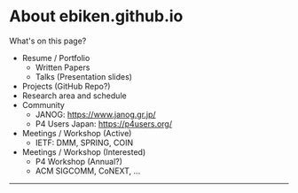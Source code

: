 # About ebiken.github.io

What's on this page?

- Resume / Portfolio
  - Written Papers
  - Talks (Presentation slides)
- Projects (GitHub Repo?)
- Research area and schedule
- Community
  - JANOG: https://www.janog.gr.jp/
  - P4 Users Japan: https://p4users.org/
- Meetings / Workshop (Active)
  - IETF: DMM, SPRING, COIN
- Meetings / Workshop (Interested)
  - P4 Workshop (Annual?)
  - ACM SIGCOMM, CoNEXT, ...

---
